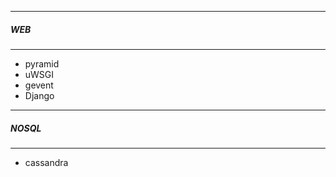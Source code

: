 ************************************************************************
#####    WEB  
************************************************************************
- pyramid
- uWSGI
- gevent
- Django

************************************************************************
#####    NOSQL  
************************************************************************

- cassandra